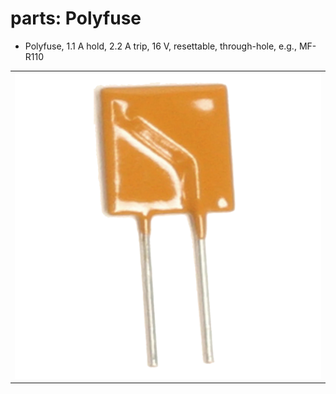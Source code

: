 # parts: Polyfuse

- Polyfuse, 1.1 A hold, 2.2 A trip, 16 V, resettable, through-hole, e.g., MF-R110

|   |
| --- |
| ![image](https://github.com/kamangir/assets2/raw/main/bluer-ugv/polyfuse.png?raw=true) |
